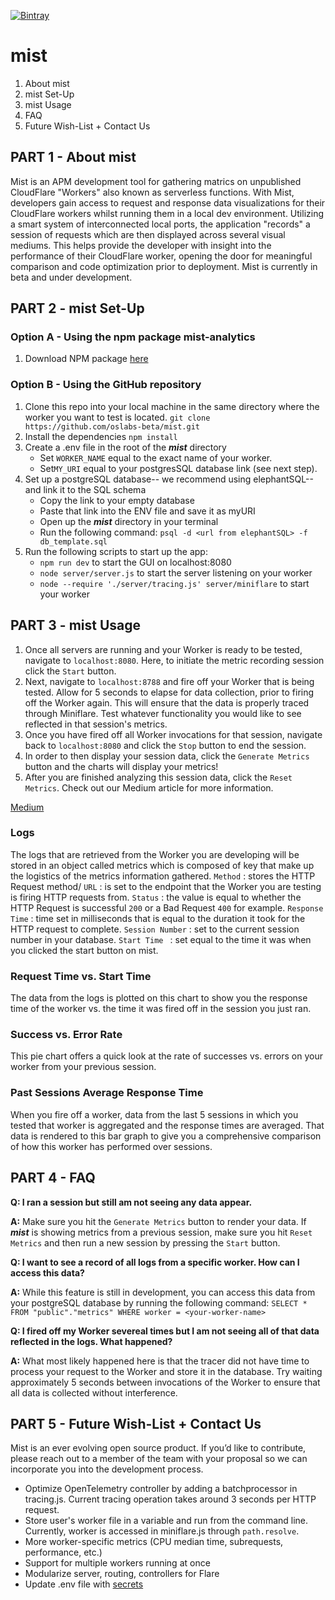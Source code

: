[![Bintray](https://img.shields.io/npm/v/mist-analytics)](https://img.shields.io/npm/v/mist-analytics)

# mist

1. About mist
2. mist Set-Up
3. mist Usage
4. FAQ
5. Future Wish-List + Contact Us

## PART 1 - About mist

Mist is an APM development tool for gathering matrics on unpublished CloudFlare "Workers" also known as serverless functions. With Mist, developers gain access to request and response data visualizations for their CloudFlare workers whilst running them in a local dev environment. Utilizing a smart system of interconnected local ports, the application "records" a session of requests which are then displayed across several visual mediums. This helps provide the developer with insight into the performance of their CloudFlare worker, opening the door for meaningful comparison and code optimization prior to deployment. Mist is currently in beta and under development.

## PART 2 - mist Set-Up

### Option A - Using the npm package mist-analytics

1. Download NPM package [here](https://www.npmjs.com/package/mist-analytics)

### Option B - Using the GitHub repository

1. Clone this repo into your local machine in the same directory where the worker you want to test is located. `git clone https://github.com/oslabs-beta/mist.git`
2. Install the dependencies `npm install`
3. Create a .env file in the root of the ***mist*** directory
   - Set `WORKER_NAME` equal to the exact name of your worker.
   - Set`MY_URI` equal to your postgresSQL database link (see next step).
4. Set up a postgreSQL database-- we recommend using elephantSQL-- and link it to the SQL schema
   - Copy the link to your empty database
   - Paste that link into the ENV file and save it as myURI
   - Open up the **_mist_** directory in your terminal
   - Run the following command: `psql -d <url from elephantSQL> -f db_template.sql`
5. Run the following scripts to start up the app:
   - `npm run dev` to start the GUI on localhost:8080
   - `node server/server.js` to start the server listening on your worker
   - `node --require './server/tracing.js' server/miniflare` to start your worker

## PART 3 - mist Usage

1. Once all servers are running and your Worker is ready to be tested, navigate to `localhost:8080`. Here, to initiate the metric recording session click the `Start` button.
2. Next, navigate to `localhost:8788` and fire off your Worker that is being tested. Allow for 5 seconds to elapse for data collection, prior to firing off the Worker again. This will ensure that the data is properly traced through Miniflare. Test whatever functionality you would like to see reflected in that session's metrics.
3. Once you have fired off all Worker invocations for that session, navigate back to `localhost:8080` and click the `Stop` button to end the session.
4. In order to then display your session data, click the `Generate Metrics` button and the charts will display your metrics!
5. After you are finished analyzing this session data, click the `Reset Metrics`.
   Check out our Medium article for more information.

[Medium](https://mistanalytics.com/)

### Logs

The logs that are retrieved from the Worker you are developing will be stored in an object called metrics which is composed of key that make up the logistics of the metrics information gathered.
`Method` : stores the HTTP Request method/
`URL` : is set to the endpoint that the Worker you are testing is firing HTTP requests from.
`Status` : the value is equal to whether the HTTP Request is successful `200` or a Bad Request `400` for example.
`Response Time` : time set in milliseconds that is equal to the duration it took for the HTTP request to complete.
`Session Number` : set to the current session number in your database.
`Start Time ` : set equal to the time it was when you clicked the start button on mist.

### Request Time vs. Start Time

The data from the logs is plotted on this chart to show you the response time of the worker vs. the time it was fired off in the session you just ran.

### Success vs. Error Rate

This pie chart offers a quick look at the rate of successes vs. errors on your worker from your previous session.

### Past Sessions Average Response Time

When you fire off a worker, data from the last 5 sessions in which you tested that worker is aggregated and the response times are averaged. That data is rendered to this bar graph to give you a comprehensive comparison of how this worker has performed over sessions.

## PART 4 - FAQ

**Q: I ran a session but still am not seeing any data appear.**

**A:** Make sure you hit the `Generate Metrics` button to render your data. If **_mist_** is showing metrics from a previous session, make sure you hit `Reset Metrics` and then run a new session by pressing the `Start` button.

**Q: I want to see a record of all logs from a specific worker. How can I access this data?**

**A:** While this feature is still in development, you can access this data from your postgreSQL database by running the following command:
`SELECT * FROM "public"."metrics" WHERE worker = <your-worker-name>`

**Q: I fired off my Worker severeal times but I am not seeing all of that data reflected in the logs. What happened?**

**A:** What most likely happened here is that the tracer did not have time to process your request to the Worker and store it in the database. Try waiting approximately 5 seconds between invocations of the Worker to ensure that all data is collected without interference.

## PART 5 - Future Wish-List + Contact Us

Mist is an ever evolving open source product. If you’d like to contribute, please reach out to a member of the team with your proposal so we can incorporate you into the development process.

- Optimize OpenTelemetry controller by adding a batchprocessor in tracing.js. Current tracing operation takes around 3 seconds per HTTP request.
- Store user's worker file in a variable and run from the command line. Currently, worker is accessed in miniflare.js through `path.resolve`.
- More worker-specific metrics (CPU median time, subrequests, performance, etc.)
- Support for multiple workers running at once
- Modularize server, routing, controllers for Flare
- Update .env file with [secrets](https://towardsdatascience.com/keep-your-code-secure-by-using-environment-variables-and-env-files-4688a70ea286)

